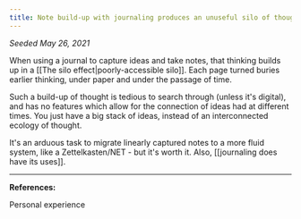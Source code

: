```yaml
---
title: Note build-up with journaling produces an unuseful silo of thought
---
```


*Seeded May 26, 2021*

When using a journal to capture ideas and take notes, that thinking builds up in a [[The silo effect|poorly-accessible silo]]. Each page turned buries earlier thinking, under paper and under the passage of time.

Such a build-up of thought is tedious to search through (unless it's digital), and has no features which allow for the connection of ideas had at different times. You just have a big stack of ideas, instead of an interconnected ecology of thought. 

It's an arduous task to migrate linearly captured notes to a more fluid system, like a Zettelkasten/NET - but it's worth it. Also, [[journaling does have its uses]].

---
**References:**  

Personal experience

